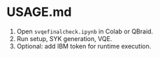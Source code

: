 # USAGE.md
1. Open `svqefinalcheck.ipynb` in Colab or QBraid.
2. Run setup, SYK generation, VQE.
3. Optional: add IBM token for runtime execution.